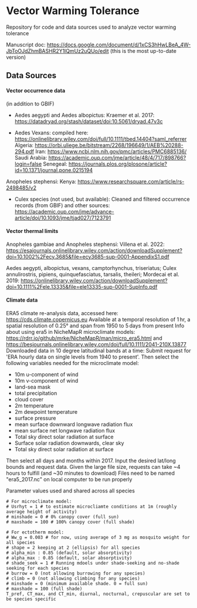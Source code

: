 # Vector Warming Tolerance
Repository for code and data sources used to analyze vector warming tolerance

Manuscript doc:
https://docs.google.com/document/d/1xCS3hHwLBeA_4W-JbToOJdZhmBASHR2Y1lQmUz2uQUo/edit (this is the most up-to-date version)


## Data Sources 

#### Vector occurrence data
(in addition to GBIF)

- Aedes aegypti and Aedes albopictus:
Kraemer et al. 2017: https://datadryad.org/stash/dataset/doi:10.5061/dryad.47v3c

- Aedes Vexans: 
compiled here: https://onlinelibrary.wiley.com/doi/full/10.1111/tbed.14404?saml_referrer
Algeria: https://orbi.uliege.be/bitstream/2268/196649/1/AEB%20288-294.pdf
Iran: https://www.ncbi.nlm.nih.gov/pmc/articles/PMC6885136/
Saudi Arabia: https://academic.oup.com/jme/article/48/4/717/898766?login=false
Senegeal: https://journals.plos.org/plosone/article?id=10.1371/journal.pone.0215194

Anopheles stephensi:
Kenya: https://www.researchsquare.com/article/rs-2498485/v2

- Culex species (not used, but available):
Cleaned and filtered occurrence records (from GBIF) and other sources: 
https://academic.oup.com/jme/advance-article/doi/10.1093/jme/tjad027/7123791

#### Vector thermal limits

Anopheles gambiae and Anopheles stephensi: 
Villena et al. 2022: https://esajournals.onlinelibrary.wiley.com/action/downloadSupplement?doi=10.1002%2Fecy.3685&file=ecy3685-sup-0001-AppendixS1.pdf

Aedes aegypti, albopictus, vexans, camptorhynchus, triseriatus; 
Culex annulirostris, pipiens, quinquefasciatus, tarsalis, theileri; 
Mordecai et al. 2019: https://onlinelibrary.wiley.com/action/downloadSupplement?doi=10.1111%2Fele.13335&file=ele13335-sup-0001-SupInfo.pdf

#### Climate data 
ERA5 climate re-analysis data, accessed here: https://cds.climate.copernicus.eu
Available at a temporal resolution of 1 hr, a spatial resolution of 0.25° and span from 1950 to 5 days from present
Info about using era5 in NicheMapR microclimate models: https://rdrr.io/github/mrke/NicheMapR/man/micro_era5.html 
and https://besjournals.onlinelibrary.wiley.com/doi/full/10.1111/2041-210X.13877
Downloaded data in 10 degree latitudinal bands at a time:
Submit request for 'ERA hourly data on single levels from 1940 to present'. Then select the following variables needed for the microclimate model: 
- 10m u-component of wind
- 10m v-component of wind
- land-sea mask
- total precipitation
- cloud cover
- 2m temperature
- 2m dewpoint temperature
- surface pressure
- mean surface downward longwave radiation flux
- mean surface net longwave radiation flux
- Total sky direct solar radiation at surface
- Surface solar radiation downwards, clear sky
- Total sky direct solar radiation at surface

Then select all days and months within 2017. Input the desired lat/long bounds and request data.
Given the large file size, requests can take ~4 hours to fulfill (and ~30 minutes to download)
Files need to be named "era5_2017.nc" on local computer to be run properly


Parameter values used and shared across all species
```
# For microclimate model:
# Usrhyt = 1 # to estimate microcliamte conditions at 1m (roughly average height of activity)
# minshade = 0 # 0% canopy cover (full sun)
# maxshade = 100 # 100% canopy cover (full shade)

# For ectotherm model:
# Ww_g = 0.003 # for now, using average of 3 mg as mosquito weight for all species
# shape = 2 keeping at 2 (ellipsis) for all species
# alpha_min : 0.85 (default, solar absorptivity)
# alpha_max : 0.85 (default, solar absorptivity)
# shade_seek = 1 # Running mdoels under shade-seeking and no-shade seeking for each species
# burrow = 0 (not allowing burrowing for any species)
# climb = 0 (not allowing climbing for any species)
# minshade = 0 (minimum available shade. 0 = full sun)
# maxshade = 100 (full shade)
T_pref, CT_max, and CT_min, diurnal, nocturnal, crepuscular are set to be species specific
```




